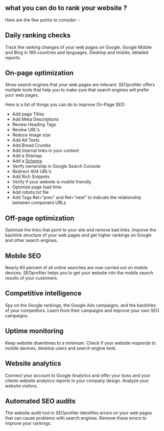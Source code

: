 ## what you can do to rank your website ?

Here are the few points to consider :-

## Daily ranking checks

Track the ranking changes of your web pages on Google, Google Mobile and Bing in 169 countries and languages. Desktop and mobile, detailed reports.

## On-page optimization

Show search engines that your web pages are relevant. SEOprofiler offers multiple tools that help you to make sure that search engines will prefer your web pages.

Here is a list of things you can do to improve On-Page SEO:
 - Add page Titles
 - Add Meta Descriptions 
 - Review Heading Tags 
 - Review URL's
 - Reduce image size
 - Add Alt Texts
 - Add Bread Crumbs
 - Add internal links in your content
 - Add a Sitemap 
 - Add a [Schema](https://schema.org/)
 - Verify ownership in Google Search Console
 - Redirect 404 URL's
 - Add Rich Snippets 
 - Verify if your website is mobile friendly
 - Optimize page load time
 - Add robots.txt file
 - Add Tags Rel="prev" and Rel="next" to indicate the relationship between component URLs
 
## Off-page optimization

Optimize the links that point to your site and remove bad links. Improve the backlink structure of your web pages and get higher rankings on Google and other search engines.

## Mobile SEO

Nearly 60 percent of all online searches are now carried out on mobile devices. SEOprofiler helps you to get your website into the mobile search results of your customers.

## Competitive intelligence

Spy on the Google rankings, the Google Ads campaigns, and the backlinks of your competitors. Learn from their campaigns and improve your own SEO campaigns.

## Uptime monitoring

Keep website downtimes to a minimum. Check if your website responds to mobile devices, desktop users and search engine bots.

## Website analytics

Connect your account to Google Analytics and offer your boss and your clients website analytics reports in your company design. Analyze your website visitors.

## Automated SEO audits

The website audit tool in SEOprofiler identifies errors on your web pages that can cause problems with search engines. Remove these errors to improve your rankings.
